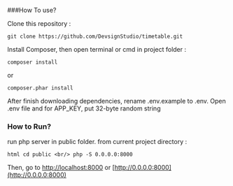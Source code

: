 ###How To use?

Clone this repository :

``
git clone https://github.com/DevsignStudio/timetable.git
``

Install Composer, then open terminal or cmd in project folder :

``
composer install
``

or

``
composer.phar install
``

After finish downloading dependencies, rename .env.example to .env. Open .env file and for APP_KEY, put 32-byte random string

### How to Run?

run php server in public folder. from current project directory :

``html
cd public <br/>
php -S 0.0.0.0:8000
``

Then, go to [http://localhost:8000](http://localhost:8000) or [http://0.0.0.0:8000](http://0.0.0.0:8000)
